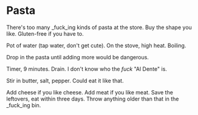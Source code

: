 # Pasta

There's too many _fuck_ing kinds of pasta at the store. Buy the shape you like. Gluten-free if you have to.

Pot of water (tap water, don't get cute). On the stove, high heat. Boiling.

Drop in the pasta until adding more would be dangerous. 

Timer, 9 minutes. Drain. I don't know who the _fuck_ "Al Dente" is. 

Stir in butter, salt, pepper. Could eat it like that. 

Add cheese if you like cheese. Add meat if you like meat. Save the leftovers, eat within three days. Throw anything older than that in the _fuck_ing bin.

